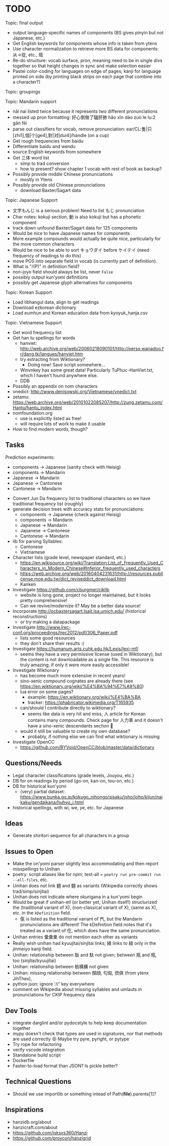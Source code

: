 # TODO

Topic: final output

* output language-specific names of components (BS gives pinyin but not Japanese, etc.)
* Get English keywords for components whose info is taken from ytenx
* Use character normalization to retrieve more BS data for components: 从->從, etc., 瓶
* Re-do structure: vocab surface, pron, meaning need to be in single divs together so that height changes in sync and make selection easier
* Pastel color-coding for languages on edge of pages; kanji for language printed on side (by printing black strips on each page that combine into a character?)

Topic: groupings


Topic: Mandarin support

* nǎi nai listed twice because it represents two different pronunciations
* messed up pron formatting: 好心倒做了驢肝肺 hǎo xīn dào zuò le lu:2 gān fēi
* parse out classifiers for vocab, remove pronunciation: ear/CL:隻|只[zhi1],個|个[ge4],對|对[dui4]/handle (on a cup)
* Get rough frequencies from baidu
* Differentiate baidu and wendu
* source English keywords from somewhere
* Get 三体 word list
    - simp to trad conversion
    - how to present? show chapter 1 vocab with rest of book as backup?
* Possibly provide middle Chinese pronunciations
    - mostly in Ytenx
* Possibly provide old Chinese pronunciations
    - download Baxter/Sagart data

Topic: Japanese Support

* 文字もんじ is a serious problem! Need to list もじ pronunciation
* Char notes: kokuji section, 動 is also kokuji but has a phonetic component
* track down unfound Baxter/Sagart data for 125 components
* Would be nice to have Japanese names for components
* More example compounds would actually be quite nice, particularly for the more common characters
* Would be nice to be able to sort キョウダイ before ケイテイ (need frequency of readings to do this)
* move POS into separate field in vocab (is currently part of definition).
* What is "/(P)" in definition field?
* non-joyo field should always be list, never `False`
* possibly output kun'yomi definitions
* possibly get Japanese glyph alternatives for components

Topic: Korean Support

* Load libhangul data, align to get readings
* Download ezkorean dictionary
* Load eumhun and Korean education data from kyoyuk_hanja.csv

Topic: Vietnamese Support

* Get word frequency list
* Get han tu spellings for words
    - hanviet: http://web.archive.org/web/20060218090101/http://perso.wanadoo.fr/dang.tk/langues/hanviet.htm
    - try extracting from Wiktionary?
        - Doing now! Save script somewhere...
    - Winvnkey has some great data! Particularly TuPhuc-HanViet.txt, which I haven't found anywhere else.
    - DDB
* Possibly an appendix on nom characters
* vnedict: http://www.denisowski.org/Vietnamese/vnedict.txt
* zetamu: https://web.archive.org/web/20101022085207/http://zung.zetamu.com/Hantu/hantu_index.html
* nomfoundation.org
    - use is explicitly listed as free!
    - will require lots of work to make it usable
* How to find modern words, though?

## Tasks

Prediction experiments:
- components -> Japanese (sanity check with Heisig)
- components -> Mandarin
- Japanese -> Mandarin
- Japanese -> Cantonese
- Cantonese -> Mandarin

* Convert Jun Da frequency list to traditional characters so we have traditional frequency list (roughly)
* generate decision trees with accuracy stats for pronunciations:
    - components -> Japanese (check against Heisig)
    - components -> Mandarin
    - Japanese -> Mandarin
    - Japanese -> Cantonese
    - Cantonese -> Mandarin
* lib for parsing Syllables:
    - Cantonese
    - Vietnamese
* Character lists (grade level, newspaper standard, etc.)
    - https://en.wikisource.org/wiki/Translation:List_of_Frequently_Used_Characters_in_Modern_Chinese#Inferior_frequently_used_characters
    - https://web.archive.org/web/20160404231631/http://resources.publicense.moe.edu.tw/dict_reviseddict_download.html
    - Kanken
* Investigate https://github.com/cburgmer/cjklib
    - website is long gone, project no longer maintained, but it looks pretty comprehensive!
    - Can we revive/modernize it? May be a better data source!
* Incorporate http://ocbaxtersagart.lsait.lsa.umich.edu/ (historical reconstructions)
    - or try making a datapackage
* Investigate http://www.lrec-conf.org/proceedings/lrec2012/pdf/306_Paper.pdf
    - lists some good resources
    - they don't share their results :(
* Investigate https://humanum.arts.cuhk.edu.hk/Lexis/lexi-mf/
    - seems they have a very permissive license (used in Wiktionary), but the content is not downloadable as a single file. This resource is truly amazing; if only it were more easily accessible!
* Investigate Wiktionary
    - has become much more extensive in recent years!
    - sino-xenic compound cognates are already there (see https://en.wiktionary.org/wiki/%E4%BA%94%E7%A9%80)
    - lua error on some pages?
        - example: https://en.wiktionary.org/wiki/%E4%BA%BA
        - tracker: https://phabricator.wikimedia.org/T165935
    - can/should I contribute directly to wiktionary?
        - seems like data is very hit and miss; 人 article for Korean contains many compounds. Check page for 人力車 and it doesn't have a sino-xenic descendants section 🤔
    - would it still be valuable to create my own database?
        - probably, if nothing else we can find what wiktionary is missing
* Investigate OpenCC
    - https://github.com/BYVoid/OpenCC/blob/master/data/dictionary


## Questions/Needs

* Legal character classifications (grade levels, Jouyou, etc.)
* DB for on readings by period (go-on, kan-on, tou-on, etc.)
* DB for historical kun'yomi
    - (very) partial dataset: https://www.bunka.go.jp/kokugo_nihongo/sisaku/joho/joho/kijun/naikaku/gendaikana/huhyo_i.html
* historical spellings, with wi, we, ye, etc. for Japanese

## Ideas

* Generate shiritori sequence for all characters in a group

## Issues to Open

* Make the on'yomi parser slightly less accommodating and then report misspellings to Unihan
* poetry: script aliases like for npm; test-all = `poetry run pre-commit run --all-files`, etc.
* Unihan does not link 麺 and 麵 as variants (Wikipedia correctly shows trad/simp/sinjitai)
* Unihan does not indicate where okurigana in a kun'yomi begin
* Would be great if unihan-etl (or better yet, Unihan itself!) structurized the (traditional variant of X), (non-classical variant of X), (same as X), etc. in the `kDefinition` field.
    - 㑶 is listed as the traditional variant of 㐹, but the Mandarin pronunciations are different! The kDefinition field notes that it's treated as a variant of 仡, which does have the same pronunciation.
* Unihan entries 彙彚𢑥 do not mention each other as variants
* Really wish unihan had kyuujitai/sinjitai links; 綠 links to 緑 only in the jinmeiyo kanji field.
* Unihan: relationship between 駄 and 馱 not given; between 瓶 and 甁, too (sinjitai/kyuujitai)
* Unihan: relationship between 栃𣜜櫔 not given
* Unihan: missing relationship between 顏顔, 匂匈, 倶俱 (from ytenx JihThex),
* python json: ignore '//' key everywhere
* comment on Wikipedia about missing syllables and umlauts in pronunciations for CKIP frequency data

## Dev Tools
* integrate darglint and/or pydocstyle to help keep documentation together
* mypy doesn't check that types are used in signatures, nor that methods are used correctly 😡 Maybe try pyre, pyright, or pytype
* Try rope for refactoring
* verify vscode integration
* Standalone build script
* Dockerfile
* Faster-to-load format than JSON? Is pickle better?

## Technical Questions
* Should we use importlib or something intead of Path(__file__).parents[1]?

## Inspirations

* hanzidb.org/about
* hanzicraft.com/about
* https://github.com/jsksxs360/Hanzi
* https://github.com/proycon/hanzigrid
